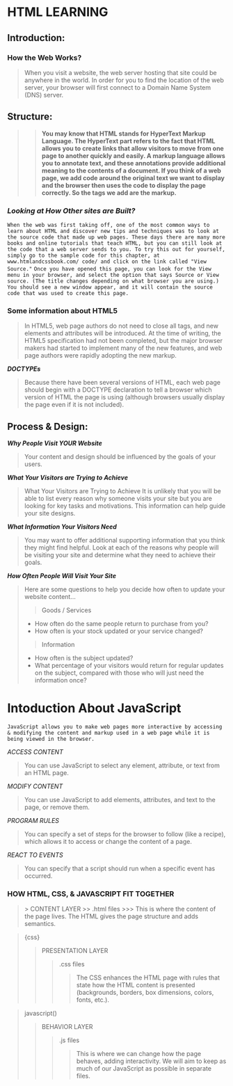 # HTML LEARNING

## Introduction:
### How the Web Works?
> When you visit a website, the web server hosting that site could be anywhere in the world. In order for you to find the location of the web server, your browser will first connect to a Domain Name System (DNS) server.

## Structure:
>> **You may know that HTML stands for HyperText Markup Language. The HyperText part refers to the fact that HTML allows you to create links that allow visitors to move from one page to another quickly and easily. A markup language allows you to annotate text, and these annotations provide additional meaning to the contents of a document. If you think of a web page, we add code around the original text we want to display and the browser then uses the code to display the page correctly. So the tags we add are the markup.**

### *Looking at How Other sites are Built?*
`When the web was first taking off, one of the most common ways to learn about HTML and discover new tips and techniques was to look at the source code that made up web pages. These days there are many more books and online tutorials that teach HTML, but you can still look at the code that a web server sends to you. To try this out for yourself, simply go to the sample code for this chapter, at www.htmlandcssbook.com/ code/ and click on the link called "View Source."`
`Once you have opened this page, you can look for the View menu in your browser, and select the option that says Source or View source. (The title changes depending on what browser you are using.)`
`You should see a new window appear, and it will contain the source code that was used to create this page.`

### Some information about HTML5
> In HTML5, web page authors do not need to close all tags, and new elements and attributes will be introduced. At the time of writing, the HTML5 specification had not been completed, but the major browser makers had started to implement many of the new features, and web page authors were rapidly adopting the new markup.

***DOCTYPEs***
> Because there have been several versions of HTML, each web page should begin with a DOCTYPE declaration to tell a browser which version of HTML the page is using (although browsers usually display the page even if it is not included).

## Process & Design:
***Why People Visit YOUR Website***
> Your content and design should be influenced by the goals of your users.

***What Your Visitors are Trying to Achieve***
> What Your Visitors are Trying to Achieve It is unlikely that you will be able to list every reason why someone visits your site but you are looking for key tasks and motivations. This information can help guide your site designs.

***What Information Your Visitors Need***
> You may want to offer additional supporting information that you think they might find helpful. Look at each of the reasons why people will be visiting your site and determine what they need to achieve their goals.

***How Often People Will Visit Your Site***
> Here are some questions to help you decide how often to update your website content...
>> Goods / Services
> - How often do the same people return to purchase from you?
> - How often is your stock updated or your service changed?
>> Information
> - How often is the subject updated?
> - What percentage of your visitors would return for regular updates on the subject, compared with those who will just need the information once?

# Intoduction About JavaScript
` JavaScript allows you to make web pages more interactive by accessing & modifying the content and markup used in a web page while it is being viewed in the browser. `

*ACCESS CONTENT*
> You can use JavaScript to select any element, attribute, or text from an HTML page.

*MODIFY CONTENT*
> You can use JavaScript to add elements, attributes, and text to the page, or remove them.

*PROGRAM RULES*
> You can specify a set of steps for the browser to follow (like a recipe), which allows it to access or change the content of a page. 

*REACT TO EVENTS*
> You can specify that a script should run when a specific event has occurred.

### HOW HTML, CSS, & JAVASCRIPT FIT TOGETHER
> <html>
>> CONTENT LAYER
>>> .html files 
>>>> This is where the content of the page lives. The HTML gives the page structure and adds semantics. 

> {css}
>> PRESENTATION LAYER
>>> .css files
>>>> The CSS enhances the HTML page with rules that state how the HTML content is presented (backgrounds, borders, box dimensions, colors, fonts, etc.). 

> javascript()
>> BEHAVIOR LAYER
>>> .js files
>>>> This is where we can change how the page behaves, adding interactivity. We will aim to keep as much of our JavaScript as possible in separate files. 